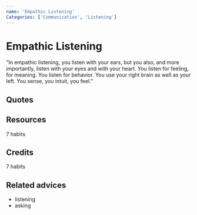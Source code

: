 ```yaml
---
name: 'Empathic Listening'
Categories: ['Communication', 'Listening']
---
```

# Empathic Listening

“In empathic listening, you listen with your ears, but you also, and more importantly, listen with your eyes and with your heart.  You listen for feeling, for meaning.  You listen for behavior.  You use your right brain as well as your left.  You sense, you intuit, you feel.”

## Quotes

## Resources

7 habits

## Credits

7 habits

## Related advices

- listening
- asking
